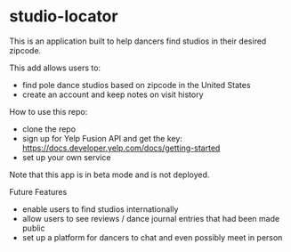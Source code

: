 # studio-locator

This is an application built to help dancers find studios in their desired zipcode.

This add allows users to:
* find pole dance studios based on zipcode in the United States
* create an account and keep notes on visit history

How to use this repo:
* clone the repo
* sign up for Yelp Fusion API and get the key: https://docs.developer.yelp.com/docs/getting-started
* set up your own service

Note that this app is in beta mode and is not deployed.

Future Features
* enable users to find studios internationally
* allow users to see reviews / dance journal entries that had been made public
* set up a platform for dancers to chat and even possibly meet in person
